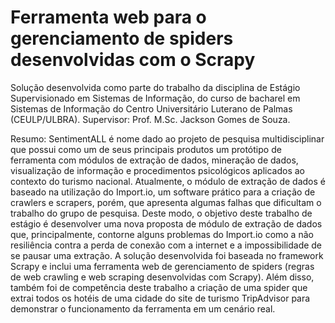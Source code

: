 # Ferramenta web para o gerenciamento de spiders desenvolvidas com o Scrapy

Solução desenvolvida como parte do trabalho da disciplina de Estágio Supervisionado em Sistemas de Informação, do curso de bacharel em Sistemas de Informação do Centro Universitário Luterano de Palmas (CEULP/ULBRA).
Supervisor: Prof. M.Sc. Jackson Gomes de Souza.

Resumo: SentimentALL é nome dado ao projeto de pesquisa multidisciplinar que possui como um de seus principais produtos um protótipo de ferramenta com módulos de extração de dados, mineração de dados, visualização de informação e procedimentos psicológicos aplicados ao contexto do turismo nacional. Atualmente, o módulo de extração de dados é baseado na utilização do Import.io, um software prático para a criação de crawlers e scrapers, porém, que apresenta algumas falhas que dificultam o trabalho do grupo de pesquisa. Deste modo, o objetivo deste trabalho de estágio é desenvolver uma nova proposta de módulo de extração de dados que, principalmente, contorne alguns problemas do Import.io como a não resiliência contra a perda de conexão com a internet e a impossibilidade de se pausar uma extração. A solução desenvolvida foi baseada no framework Scrapy e inclui uma ferramenta web de gerenciamento de spiders (regras de web crawling e web scraping desenvolvidas com Scrapy). Além disso, também foi de competência deste trabalho a criação de uma spider que extrai todos os hotéis de uma cidade do site de turismo TripAdvisor para demonstrar o funcionamento da ferramenta em um cenário real.
